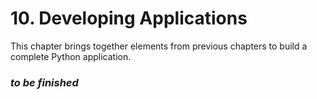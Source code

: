 # 10. Developing Applications

This chapter brings together elements from previous chapters to build a complete Python application.

### _to be finished_